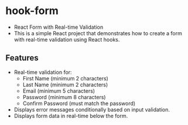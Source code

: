 # hook-form
- React Form with Real-time Validation
- This is a simple React project that demonstrates how to create a form with real-time validation using React hooks.

## Features

- Real-time validation for:
  - First Name (minimum 2 characters)
  - Last Name (minimum 2 characters)
  - Email (minimum 5 characters)
  - Password (minimum 8 characters)
  - Confirm Password (must match the password)
- Displays error messages conditionally based on input validation.
- Displays form data in real-time below the form.


